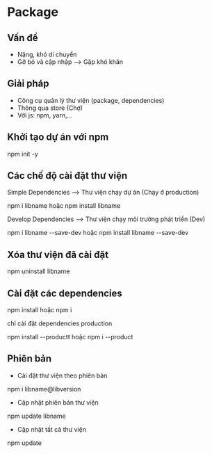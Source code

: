 # Package

## Vấn đề

- Nặng, khó di chuyển
- Gỡ bỏ và cập nhập --> Gặp khó khăn

## Giải pháp

- Công cụ quản lý thư viện (package, dependencies)
- Thông qua store (Chợ)
- Với js: npm, yarn,...

## Khởi tạo dự án với npm

npm init -y

## Các chế độ cài đặt thư viện

Simple Dependencies --> Thư viện chạy dự án (Chạy ở production)

npm i libname hoặc npm install libname

Develop Dependencies --> Thư viện chạy môi trường phát triển (Dev)

npm i libname --save-dev hoặc npm install libname --save-dev

## Xóa thư viện đã cài đặt

npm uninstall libname

## Cài đặt các dependencies

npm install hoặc npm i

chỉ cài đặt dependencies production

npm install --productt hoặc npm i --product

## Phiên bản

- Cài đặt thư viện theo phiên bản

npm i libname@libversion

- Cập nhật phiên bản thư viện

npm update libname

- Cập nhật tất cả thư viện

npm update
